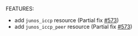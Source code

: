<!-- markdownlint-disable-file MD013 MD041 -->
FEATURES:

* add `junos_iccp` resource (Partial fix [#573](https://github.com/jeremmfr/terraform-provider-junos/issues/573))
* add `junos_iccp_peer` resource (Partial fix [#573](https://github.com/jeremmfr/terraform-provider-junos/issues/573))
